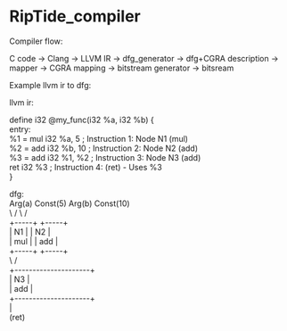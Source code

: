 # RipTide_compiler

Compiler flow:

C code -> Clang -> LLVM IR -> dfg_generator -> dfg+CGRA description -> mapper -> CGRA mapping -> bitstream generator -> bitsream 

Example llvm ir to dfg:

llvm ir:

define i32 @my_func(i32 %a, i32 %b) {  
entry:  
  %1 = mul i32 %a, 5       ; Instruction 1: Node N1 (mul)  
  %2 = add i32 %b, 10      ; Instruction 2: Node N2 (add)  
  %3 = add i32 %1, %2      ; Instruction 3: Node N3 (add)  
  ret i32 %3               ; Instruction 4: (ret) - Uses %3  
}  

dfg:  
      Arg(a)   Const(5)       Arg(b)   Const(10)  
         \       /                 \       /  
            +-----+                   +-----+  
          | N1  |                   | N2  |  
          | mul |                   | add |  
          +-----+                   +-----+  
             \                       /  
              +---------------------+  
              |         N3          |  
              |         add         |  
              +---------------------+  
                        |  
                      (ret)  
